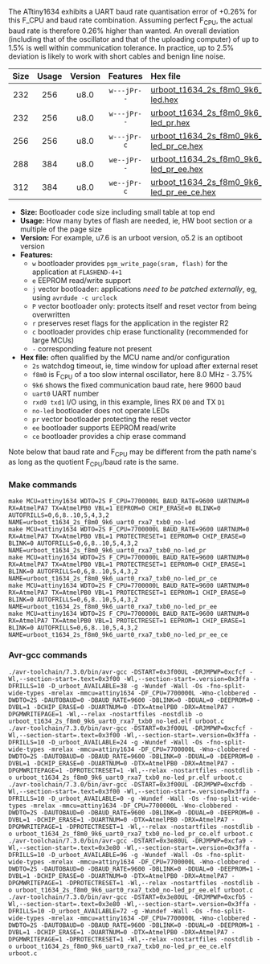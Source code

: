 The ATtiny1634 exhibits a UART baud rate quantisation error of +0.26% for this F_CPU and baud rate combination. Assuming perfect F<sub>CPU</sub>, the actual baud rate is therefore 0.26% higher than wanted. An overall deviation (including that of the oscillator and that of the uploading computer) of up to 1.5% is well within communication tolerance. In practice, up to 2.5% deviation is likely to work with short cables and benign line noise.

|Size|Usage|Version|Features|Hex file|
|:-:|:-:|:-:|:-:|:--|
|232|256|u8.0|`w---jPr--`|[urboot_t1634_2s_f8m0_9k6_uart0_rxa7_txb0_no-led.hex](https://raw.githubusercontent.com/stefanrueger/urboot.hex/main/mcus/attiny1634/watchdog_2_s/internal_oscillator_f-3.75%25/%2B8m000000_hz/%2B%2B%2B9k6_baud/uart0_rxa7_txb0/no-led/urboot_t1634_2s_f8m0_9k6_uart0_rxa7_txb0_no-led.hex)|
|232|256|u8.0|`w---jPr--`|[urboot_t1634_2s_f8m0_9k6_uart0_rxa7_txb0_no-led_pr.hex](https://raw.githubusercontent.com/stefanrueger/urboot.hex/main/mcus/attiny1634/watchdog_2_s/internal_oscillator_f-3.75%25/%2B8m000000_hz/%2B%2B%2B9k6_baud/uart0_rxa7_txb0/no-led/urboot_t1634_2s_f8m0_9k6_uart0_rxa7_txb0_no-led_pr.hex)|
|256|256|u8.0|`w---jPr-c`|[urboot_t1634_2s_f8m0_9k6_uart0_rxa7_txb0_no-led_pr_ce.hex](https://raw.githubusercontent.com/stefanrueger/urboot.hex/main/mcus/attiny1634/watchdog_2_s/internal_oscillator_f-3.75%25/%2B8m000000_hz/%2B%2B%2B9k6_baud/uart0_rxa7_txb0/no-led/urboot_t1634_2s_f8m0_9k6_uart0_rxa7_txb0_no-led_pr_ce.hex)|
|288|384|u8.0|`we--jPr--`|[urboot_t1634_2s_f8m0_9k6_uart0_rxa7_txb0_no-led_pr_ee.hex](https://raw.githubusercontent.com/stefanrueger/urboot.hex/main/mcus/attiny1634/watchdog_2_s/internal_oscillator_f-3.75%25/%2B8m000000_hz/%2B%2B%2B9k6_baud/uart0_rxa7_txb0/no-led/urboot_t1634_2s_f8m0_9k6_uart0_rxa7_txb0_no-led_pr_ee.hex)|
|312|384|u8.0|`we--jPr-c`|[urboot_t1634_2s_f8m0_9k6_uart0_rxa7_txb0_no-led_pr_ee_ce.hex](https://raw.githubusercontent.com/stefanrueger/urboot.hex/main/mcus/attiny1634/watchdog_2_s/internal_oscillator_f-3.75%25/%2B8m000000_hz/%2B%2B%2B9k6_baud/uart0_rxa7_txb0/no-led/urboot_t1634_2s_f8m0_9k6_uart0_rxa7_txb0_no-led_pr_ee_ce.hex)|

- **Size:** Bootloader code size including small table at top end
- **Usage:** How many bytes of flash are needed, ie, HW boot section or a multiple of the page size
- **Version:** For example, u7.6 is an urboot version, o5.2 is an optiboot version
- **Features:**
  + `w` bootloader provides `pgm_write_page(sram, flash)` for the application at `FLASHEND-4+1`
  + `e` EEPROM read/write support
  + `j` vector bootloader: applications *need to be patched externally*, eg, using `avrdude -c urclock`
  + `P` vector bootloader only: protects itself and reset vector from being overwritten
  + `r` preserves reset flags for the application in the register R2
  + `c` bootloader provides chip erase functionality (recommended for large MCUs)
  + `-` corresponding feature not present
- **Hex file:** often qualified by the MCU name and/or configuration
  + `2s` watchdog timeout, ie, time window for upload after external reset
  + `f8m0` is F<sub>CPU</sub> of a too slow internal oscillator, here 8.0 MHz - 3.75%
  + `9k6` shows the fixed communication baud rate, here 9600 baud
  + `uart0` UART number
  + `rxd0 txd1` I/O using, in this example, lines RX `D0` and TX `D1`
  + `no-led` bootloader does not operate LEDs
  + `pr` vector bootloader protecting the reset vector
  + `ee` bootloader supports EEPROM read/write
  + `ce` bootloader provides a chip erase command


Note below that baud rate and F<sub>CPU</sub> may be different from the path name's as long as the quotient F<sub>CPU</sub>/baud rate is the same.

### Make commands
```
make MCU=attiny1634 WDTO=2S F_CPU=7700000L BAUD_RATE=9600 UARTNUM=0 RX=AtmelPA7 TX=AtmelPB0 VBL=1 EEPROM=0 CHIP_ERASE=0 BLINK=0 AUTOFRILLS=0,6,8..10,5,4,3,2 NAME=urboot_t1634_2s_f8m0_9k6_uart0_rxa7_txb0_no-led
make MCU=attiny1634 WDTO=2S F_CPU=7700000L BAUD_RATE=9600 UARTNUM=0 RX=AtmelPA7 TX=AtmelPB0 VBL=1 PROTECTRESET=1 EEPROM=0 CHIP_ERASE=0 BLINK=0 AUTOFRILLS=0,6,8..10,5,4,3,2 NAME=urboot_t1634_2s_f8m0_9k6_uart0_rxa7_txb0_no-led_pr
make MCU=attiny1634 WDTO=2S F_CPU=7700000L BAUD_RATE=9600 UARTNUM=0 RX=AtmelPA7 TX=AtmelPB0 VBL=1 PROTECTRESET=1 EEPROM=0 CHIP_ERASE=1 BLINK=0 AUTOFRILLS=0,6,8..10,5,4,3,2 NAME=urboot_t1634_2s_f8m0_9k6_uart0_rxa7_txb0_no-led_pr_ce
make MCU=attiny1634 WDTO=2S F_CPU=7700000L BAUD_RATE=9600 UARTNUM=0 RX=AtmelPA7 TX=AtmelPB0 VBL=1 PROTECTRESET=1 EEPROM=1 CHIP_ERASE=0 BLINK=0 AUTOFRILLS=0,6,8..10,5,4,3,2 NAME=urboot_t1634_2s_f8m0_9k6_uart0_rxa7_txb0_no-led_pr_ee
make MCU=attiny1634 WDTO=2S F_CPU=7700000L BAUD_RATE=9600 UARTNUM=0 RX=AtmelPA7 TX=AtmelPB0 VBL=1 PROTECTRESET=1 EEPROM=1 CHIP_ERASE=1 BLINK=0 AUTOFRILLS=0,6,8..10,5,4,3,2 NAME=urboot_t1634_2s_f8m0_9k6_uart0_rxa7_txb0_no-led_pr_ee_ce
```

### Avr-gcc commands
```
./avr-toolchain/7.3.0/bin/avr-gcc -DSTART=0x3f00UL -DRJMPWP=0xcfcf -Wl,--section-start=.text=0x3f00 -Wl,--section-start=.version=0x3ffa -DFRILLS=10 -D_urboot_AVAILABLE=38 -g -Wundef -Wall -Os -fno-split-wide-types -mrelax -mmcu=attiny1634 -DF_CPU=7700000L -Wno-clobbered -DWDTO=2S -DAUTOBAUD=0 -DBAUD_RATE=9600 -DBLINK=0 -DDUAL=0 -DEEPROM=0 -DVBL=1 -DCHIP_ERASE=0 -DUARTNUM=0 -DTX=AtmelPB0 -DRX=AtmelPA7 -DPGMWRITEPAGE=1 -Wl,--relax -nostartfiles -nostdlib -o urboot_t1634_2s_f8m0_9k6_uart0_rxa7_txb0_no-led.elf urboot.c
./avr-toolchain/7.3.0/bin/avr-gcc -DSTART=0x3f00UL -DRJMPWP=0xcfcf -Wl,--section-start=.text=0x3f00 -Wl,--section-start=.version=0x3ffa -DFRILLS=10 -D_urboot_AVAILABLE=24 -g -Wundef -Wall -Os -fno-split-wide-types -mrelax -mmcu=attiny1634 -DF_CPU=7700000L -Wno-clobbered -DWDTO=2S -DAUTOBAUD=0 -DBAUD_RATE=9600 -DBLINK=0 -DDUAL=0 -DEEPROM=0 -DVBL=1 -DCHIP_ERASE=0 -DUARTNUM=0 -DTX=AtmelPB0 -DRX=AtmelPA7 -DPGMWRITEPAGE=1 -DPROTECTRESET=1 -Wl,--relax -nostartfiles -nostdlib -o urboot_t1634_2s_f8m0_9k6_uart0_rxa7_txb0_no-led_pr.elf urboot.c
./avr-toolchain/7.3.0/bin/avr-gcc -DSTART=0x3f00UL -DRJMPWP=0xcfdb -Wl,--section-start=.text=0x3f00 -Wl,--section-start=.version=0x3ffa -DFRILLS=10 -D_urboot_AVAILABLE=0 -g -Wundef -Wall -Os -fno-split-wide-types -mrelax -mmcu=attiny1634 -DF_CPU=7700000L -Wno-clobbered -DWDTO=2S -DAUTOBAUD=0 -DBAUD_RATE=9600 -DBLINK=0 -DDUAL=0 -DEEPROM=0 -DVBL=1 -DCHIP_ERASE=1 -DUARTNUM=0 -DTX=AtmelPB0 -DRX=AtmelPA7 -DPGMWRITEPAGE=1 -DPROTECTRESET=1 -Wl,--relax -nostartfiles -nostdlib -o urboot_t1634_2s_f8m0_9k6_uart0_rxa7_txb0_no-led_pr_ce.elf urboot.c
./avr-toolchain/7.3.0/bin/avr-gcc -DSTART=0x3e80UL -DRJMPWP=0xcfa9 -Wl,--section-start=.text=0x3e80 -Wl,--section-start=.version=0x3ffa -DFRILLS=10 -D_urboot_AVAILABLE=96 -g -Wundef -Wall -Os -fno-split-wide-types -mrelax -mmcu=attiny1634 -DF_CPU=7700000L -Wno-clobbered -DWDTO=2S -DAUTOBAUD=0 -DBAUD_RATE=9600 -DBLINK=0 -DDUAL=0 -DEEPROM=1 -DVBL=1 -DCHIP_ERASE=0 -DUARTNUM=0 -DTX=AtmelPB0 -DRX=AtmelPA7 -DPGMWRITEPAGE=1 -DPROTECTRESET=1 -Wl,--relax -nostartfiles -nostdlib -o urboot_t1634_2s_f8m0_9k6_uart0_rxa7_txb0_no-led_pr_ee.elf urboot.c
./avr-toolchain/7.3.0/bin/avr-gcc -DSTART=0x3e80UL -DRJMPWP=0xcfb5 -Wl,--section-start=.text=0x3e80 -Wl,--section-start=.version=0x3ffa -DFRILLS=10 -D_urboot_AVAILABLE=72 -g -Wundef -Wall -Os -fno-split-wide-types -mrelax -mmcu=attiny1634 -DF_CPU=7700000L -Wno-clobbered -DWDTO=2S -DAUTOBAUD=0 -DBAUD_RATE=9600 -DBLINK=0 -DDUAL=0 -DEEPROM=1 -DVBL=1 -DCHIP_ERASE=1 -DUARTNUM=0 -DTX=AtmelPB0 -DRX=AtmelPA7 -DPGMWRITEPAGE=1 -DPROTECTRESET=1 -Wl,--relax -nostartfiles -nostdlib -o urboot_t1634_2s_f8m0_9k6_uart0_rxa7_txb0_no-led_pr_ee_ce.elf urboot.c
```

